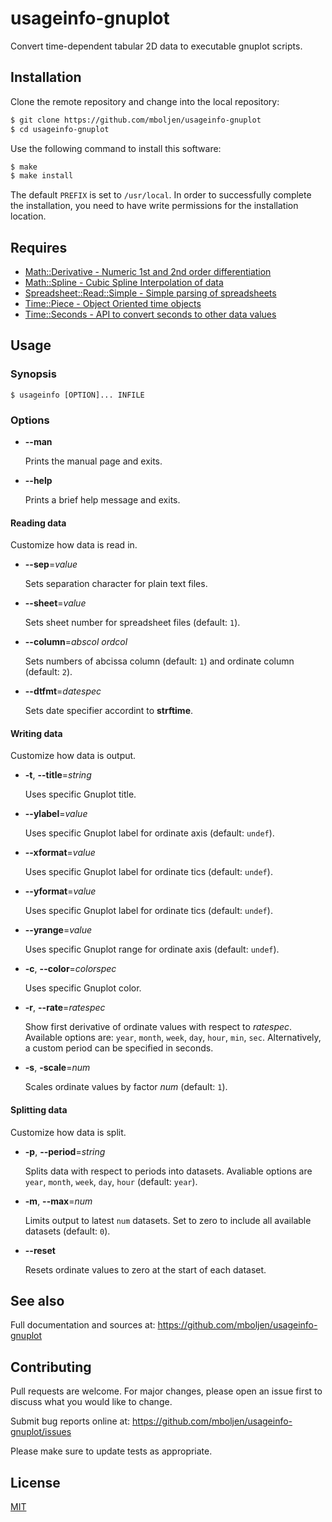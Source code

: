# usageinfo-gnuplot

Convert time-dependent tabular 2D data to executable gnuplot scripts.

## Installation

Clone the remote repository and change into the local repository:

```bash
$ git clone https://github.com/mboljen/usageinfo-gnuplot
$ cd usageinfo-gnuplot
```

Use the following command to install this software:

```bash
$ make
$ make install
```

The default `PREFIX` is set to `/usr/local`.  In order to successfully complete the installation, you need to have write permissions for the installation location.

## Requires

+ [Math::Derivative - Numeric 1st and 2nd order differentiation](https://metacpan.org/pod/Math::Derivative)
+ [Math::Spline - Cubic Spline Interpolation of data](https://metacpan.org/pod/Math::Spline)
+ [Spreadsheet::Read::Simple - Simple parsing of spreadsheets](https://github.com/mboljen/spreadsheet-read-simple-perl)
+ [Time::Piece - Object Oriented time objects](https://metacpan.org/pod/Time::Piece)
+ [Time::Seconds - API to convert seconds to other data values](https://metacpan.org/pod/Time::Seconds)

## Usage

### Synopsis

```console
$ usageinfo [OPTION]... INFILE
```

### Options

- **--man**
  
  Prints the manual page and exits.

- **--help**
  
  Prints a brief help message and exits.

#### Reading data

Customize how data is read in.

- **--sep**=_value_
  
  Sets separation character for plain text files.

- **--sheet**=_value_
  
  Sets sheet number for spreadsheet files (default: `1`).

- **--column**=_abscol_ _ordcol_
  
  Sets numbers of abcissa column (default: `1`) and ordinate column (default: `2`).

- **--dtfmt**=_datespec_
  
  Sets date specifier accordint to **strftime**.

#### Writing data

Customize how data is output.

- **-t**, **--title**=_string_
  
  Uses specific Gnuplot title.

- **--ylabel**=_value_
  
  Uses specific Gnuplot label for ordinate axis (default: `undef`).

- **--xformat**=_value_
  
  Uses specific Gnuplot label for ordinate tics (default: `undef`).

- **--yformat**=_value_
  
  Uses specific Gnuplot label for ordinate tics (default: `undef`).

- **--yrange**=_value_
  
  Uses specific Gnuplot range for ordinate axis (default: `undef`).

- **-c**, **--color**=_colorspec_
  
  Uses specific Gnuplot color.

- **-r**, **--rate**=_ratespec_
  
  Show first derivative of ordinate values with respect to _ratespec_. Available options are: `year`, `month`, `week`, `day`, `hour`, `min`, `sec`.  Alternatively, a custom period can be specified in seconds.

- **-s**, **-scale**=_num_
  
  Scales ordinate values by factor _num_ (default: `1`).

#### Splitting data

Customize how data is split.

* **-p**, **--period**=_string_
  
  Splits data with respect to periods into datasets. Avaliable options are `year`, `month`, `week`, `day`, `hour` (default: `year`).

* **-m**, **--max**=_num_
  
  Limits output to latest `num` datasets.  Set to zero to include all available datasets (default: `0`).

* **--reset**
  
  Resets ordinate values to zero at the start of each dataset.

## See also

Full documentation and sources at: <https://github.com/mboljen/usageinfo-gnuplot>

## Contributing

Pull requests are welcome.  For major changes, please open an issue first to discuss what you would like to change.

Submit bug reports online at: <https://github.com/mboljen/usageinfo-gnuplot/issues>

Please make sure to update tests as appropriate.

## License

[MIT](https://choosealicense.com/licenses/mit/)
